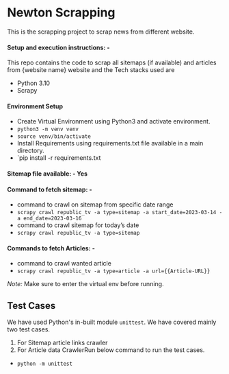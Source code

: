 # Newton Scrapping
This is the scrapping project to scrap news from different website.


#### Setup and execution instructions: - 

This repo contains the code to scrap all sitemaps (if available) and articles from {website name} website and the Tech stacks used are
- Python 3.10
- Scrapy


#### Environment Setup 

- Create Virtual Environment using Python3 and activate environment.
- `python3 -m venv venv`
- `source venv/bin/activate`
- Install Requirements using requirements.txt file available in a main directory.
- `pip install -r requirements.txt

#### Sitemap file available: - Yes


#### Command to fetch sitemap: - 

- command to crawl on sitemap from specific date range
- `scrapy crawl republic_tv -a type=sitemap -a start_date=2023-03-14 -a end_date=2023-03-16`
- command to crawl sitemap for today’s date
- `scrapy crawl republic_tv -a type=sitemap`


#### Commands to fetch Articles: - 

- command to crawl wanted article
- `scrapy crawl republic_tv -a type=article -a url={{Article-URL}}`

*Note:* Make sure to enter the virtual env before running.

## Test Cases
We have used Python's in-built module `unittest`.
We have covered mainly two test cases.
1. For Sitemap article links crawler
2. For Article data CrawlerRun below command to run the test cases.
- `python -m unittest`

